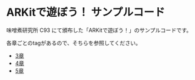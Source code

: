 # ARKitで遊ぼう！ サンプルコード

味噌煮研究所 C93 にて頒布した「ARKitで遊ぼう！」のサンプルコードです。

各章ごとのtagがあるので、そちらを参照してください。

* [3章](https://github.com/henteko/tryARKitWithMagicaVoxel/releases/tag/Chapter3)
* [4章](https://github.com/henteko/tryARKitWithMagicaVoxel/releases/tag/Chapter4)
* [5章](https://github.com/henteko/tryARKitWithMagicaVoxel/releases/tag/Chapter5)
